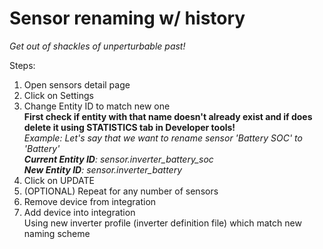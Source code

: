 # Sensor renaming w/ history

_Get out of shackles of unperturbable past!_

Steps: 
1. Open sensors detail page
2. Click on Settings
3. Change Entity ID to match new one  
**First check if entity with that name doesn't already exist and if does delete it using STATISTICS tab in Developer tools!**  
_Example: Let's say that we want to rename sensor 'Battery SOC' to 'Battery'_  
_**Current Entity ID**: sensor.inverter_battery_soc_  
_**New Entity ID**: sensor.inverter_battery_
4. Click on UPDATE
5. (OPTIONAL) Repeat for any number of sensors
6. Remove device from integration
7. Add device into integration  
Using new inverter profile (inverter definition file) which match new naming scheme